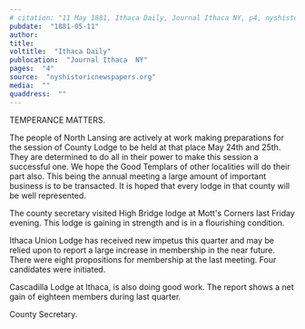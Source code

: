 ```yaml
---
# citation: "11 May 1881, Ithaca Daily, Journal Ithaca NY, p4, nyshistoricnewspapers.org."
pubdate:  "1881-05-11"
author: 
title: 
voltitle:  "Ithaca Daily"
publocation:  "Journal Ithaca  NY"
pages:  "4"
source:  "nyshistoricnewspapers.org"
media:  ""
quaddress:  ""
---
```

TEMPERANCE MATTERS.

The people of North Lansing are actively at work making preparations for the session of County Lodge to be held at that place May 24th and 25th. They are determined to do all in their power to make this session a successful one. We hope the Good Templars of other localities will do their part also. This being the annual meeting a large amount of important business is to be transacted. It is hoped that every lodge in that county will be well represented. 

The county secretary visited High Bridge lodge at Mott's Corners last Friday evening. This lodge is gaining in strength and is in a flourishing condition. 

Ithaca Union Lodge has received new impetus this quarter and may be relied upon to report a large increase in membership in the near future. There were eight propositions for membership at the last meeting. Four candidates were initiated.

Cascadilla Lodge at Ithaca, is also doing good work. The report shows a net gain of eighteen members during last quarter.

County Secretary.


